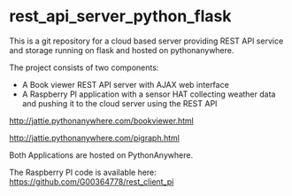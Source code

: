 # rest_api_server_python_flask

This is a git repository for a cloud based server providing REST API service and storage running on flask and hosted on pythonanywhere.

The project consists of two components:

  - A Book viewer REST API server with AJAX web interface
  - A Raspberry PI application with a sensor HAT collecting weather data and pushing it to the cloud server using the REST API

http://jattie.pythonanywhere.com/bookviewer.html

http://jattie.pythonanywhere.com/pigraph.html

Both Applications are hosted on PythonAnywhere.

The Raspberry PI code is available here: https://github.com/G00364778/rest_client_pi


